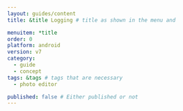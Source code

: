 ```yaml
---
layout: guides/content
title: &title Logging # title as shown in the menu and 

menuitem: *title
order: 0
platform: android
version: v7
category: 
  - guide
  - concept
tags: &tags # tags that are necessary
  - photo editor 

published: false # Either published or not 
---
```


